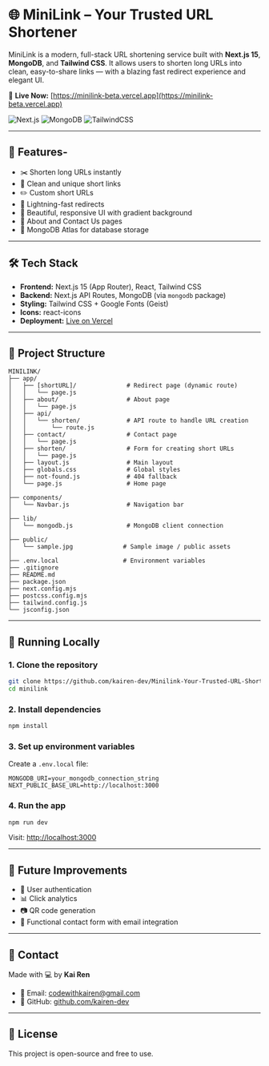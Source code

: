 # 🌐 MiniLink – Your Trusted URL Shortener

MiniLink is a modern, full-stack URL shortening service built with **Next.js 15**, **MongoDB**, and **Tailwind CSS**. It allows users to shorten long URLs into clean, easy-to-share links — with a blazing fast redirect experience and elegant UI.

🚀 **Live Now:** [https://minilink-beta.vercel.app](https://minilink-beta.vercel.app)

![Next.js](https://img.shields.io/badge/Next.js-15-blue?logo=nextdotjs)
![MongoDB](https://img.shields.io/badge/MongoDB-Atlas-green?logo=mongodb)
![TailwindCSS](https://img.shields.io/badge/TailwindCSS-Modern-blue?logo=tailwindcss)

---

## 🚀 Features-

- ✂️ Shorten long URLs instantly
- 🔗 Clean and unique short links
- ✏️ Custom short URLs
- 🚀 Lightning-fast redirects
- 🌈 Beautiful, responsive UI with gradient background
- 🧭 About and Contact Us pages
- 💽 MongoDB Atlas for database storage

---

## 🛠️ Tech Stack

- **Frontend:** Next.js 15 (App Router), React, Tailwind CSS
- **Backend:** Next.js API Routes, MongoDB (via `mongodb` package)
- **Styling:** Tailwind CSS + Google Fonts (Geist)
- **Icons:** react-icons
- **Deployment:** [Live on Vercel](https://minilink-flame.vercel.app)

---

## 📁 Project Structure

```
MINILINK/
├── app/
│   ├── [shortURL]/              # Redirect page (dynamic route)
│   │   └── page.js
│   ├── about/                   # About page
│   │   └── page.js
│   ├── api/
│   │   └── shorten/             # API route to handle URL creation
│   │       └── route.js
│   ├── contact/                 # Contact page
│   │   └── page.js
│   ├── shorten/                 # Form for creating short URLs
│   │   └── page.js
│   ├── layout.js                # Main layout
│   ├── globals.css              # Global styles
│   ├── not-found.js             # 404 fallback
│   └── page.js                  # Home page
│
├── components/
│   └── Navbar.js                # Navigation bar
│
├── lib/
│   └── mongodb.js               # MongoDB client connection
│
├── public/
│   └── sample.jpg              # Sample image / public assets
│
├── .env.local                  # Environment variables
├── .gitignore
├── README.md
├── package.json
├── next.config.mjs
├── postcss.config.mjs
├── tailwind.config.js
└── jsconfig.json
```

---

## 🧪 Running Locally

### 1. Clone the repository

```bash
git clone https://github.com/kairen-dev/Minilink-Your-Trusted-URL-Shortener
cd minilink
```

### 2. Install dependencies

```bash
npm install
```

### 3. Set up environment variables

Create a `.env.local` file:

```env
MONGODB_URI=your_mongodb_connection_string
NEXT_PUBLIC_BASE_URL=http://localhost:3000
```

### 4. Run the app

```bash
npm run dev
```

Visit: [http://localhost:3000](http://localhost:3000)

---

## 🧠 Future Improvements

- 🔐 User authentication
- 📊 Click analytics
- 📷 QR code generation
- 📨 Functional contact form with email integration

---

## 🤝 Contact

Made with 💻 by **Kai Ren**

- 📧 Email: [codewithkairen@gmail.com](mailto:codewithkairen@gmail.com)
- 🐙 GitHub: [github.com/kairen-dev](https://github.com/kairen-dev)

---

## 📝 License

This project is open-source and free to use.
